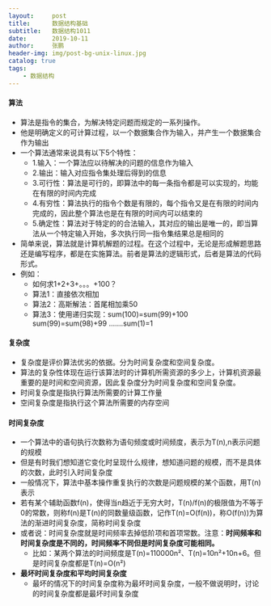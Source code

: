 ```yaml
---
layout:     post 
title:      数据结构基础
subtitle:   数据结构1011
date:       2019-10-11
author:     张鹏
header-img: img/post-bg-unix-linux.jpg
catalog: true   
tags:                         
    - 数据结构
---
```


#### 算法

- 算法是指令的集合，为解决特定问题而规定的一系列操作。
- 他是明确定义的可计算过程，以一个数据集合作为输入，并产生一个数据集合作为输出
- 一个算法通常来说具有以下5个特性：
   - 1.输入：一个算法应以待解决的问题的信息作为输入
   - 2.输出：输入对应指令集处理后得到的信息
   - 3.可行性：算法是可行的，即算法中的每一条指令都是可以实现的，均能在有限的时间内完成
   - 4.有穷性：算法执行的指令个数是有限的，每个指令又是在有限的时间内完成的，因此整个算法也是在有限的时间内可以结束的
   - 5.确定性：算法对于特定的的合法输入，其对应的输出是唯一的，即当算法从一个特定输入开始，多次执行同一指令集结果总是相同的
- 简单来说，算法就是计算机解题的过程。在这个过程中，无论是形成解题思路还是编写程序，都是在实施算法。前者是算法的逻辑形式，后者是算法的代码形式。
- 例如：
   - 如何求1+2+3+。。。+100？
   - 算法1：直接依次相加
   - 算法2：高斯解法：首尾相加乘50
   - 算法3：使用递归实现：sum(100)=sum(99)+100 sum(99)=sum(98)+99 .......sum(1)=1

#### 复杂度

- 复杂度是评价算法优劣的依据。分为时间复杂度和空间复杂度。
- 算法的复杂性体现在运行该算法时的计算机所需资源的多少上，计算机资源最重要的是时间和空间资源，因此复杂度分为时间复杂度和空间复杂度。
- 时间复杂度是指执行算法所需要的计算工作量
- 空间复杂度是指执行这个算法所需要的内存空间

#### 时间复杂度

- 一个算法中的语句执行次数称为语句频度或时间频度，表示为T(n),n表示问题的规模
- 但是有时我们想知道它变化时呈现什么规律，想知道问题的规模，而不是具体的次数，此时引入时间复杂度
- 一般情况下，算法中基本操作重复执行的次数是问题规模的某个函数，用T(n)表示
- 若有某个辅助函数f(n)，使得当n趋近于无穷大时，T(n)/f(n)的极限值为不等于0的常数，则称f(n)是T(n)的同数量级函数，记作T(n)=O(f(n))，称O(f(n))为算法的渐进时间复杂度，简称时间复杂度
- 或者说：时间复杂度就是时间频率去掉低阶项和首项常数。注意：**时间频率和时间复杂度是不同的，时间频率不同但是时间复杂度可能相同。**
   - 比如：某两个算法的时间频度是T(n)=110000n²、T(n)=10n²+10n+6。但是时间复杂度都是T(n)=O(n²)
- **最坏时间复杂度和平均时间复杂度**
   - 最坏的情况下的时间复杂度称为最坏时间复杂度，一般不做说明时，讨论的时间复杂度都是最坏时间复杂度